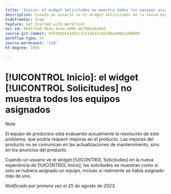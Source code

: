 ```yaml
---
title: 'Inicio: el widget Solicitudes no muestra todos los equipos asignados'
description: Cuando un usuario ve el widget Solicitudes en la nueva experiencia de Inicio, las solicitudes se muestran como si solo se hubiera asignado un equipo, incluso si realmente se había asignado más de uno.
hidefromtoc: true
feature: Get Started with Workfront
exl-id: 464174a6-5b4e-4cea-a00b-db76bb16a04d
source-git-commit: 97630935e3291c31114232cdd196ee0041a00609
workflow-type: ht
source-wordcount: '110'
ht-degree: 100%

---
```


# [!UICONTROL Inicio]: el widget [!UICONTROL Solicitudes] no muestra todos los equipos asignados

>[!NOTE]
>
>El equipo de productos está evaluando actualmente la resolución de este problema, que podría requerir mejoras en el producto. Las mejoras del producto no se comunican en las actualizaciones de mantenimiento, sino en los anuncios del producto.

Cuando un usuario ve el widget [!UICONTROL Solicitudes] en la nueva experiencia de [!UICONTROL Inicio], las solicitudes se muestran como si solo se hubiera asignado un equipo, incluso si realmente se había asignado más de uno.

_Notificado por primera vez el 25 de agosto de 2023._
